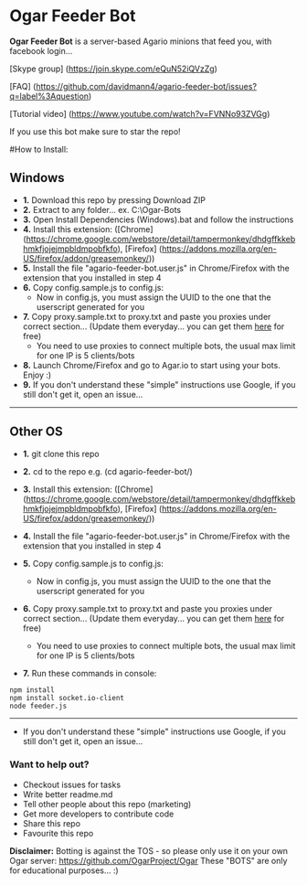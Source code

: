 Ogar Feeder Bot
======
**Ogar Feeder Bot** is a server-based Agario minions that feed you, with facebook login...

[Skype group] (https://join.skype.com/eQuN52iQVzZg)

[FAQ] (https://github.com/davidmann4/agario-feeder-bot/issues?q=label%3Aquestion)

[Tutorial video] (https://www.youtube.com/watch?v=FVNNo93ZVGg)

If you use this bot make sure to star the repo!


#How to Install:

**Windows**
----------------------

* **1.** Download this repo by pressing Download ZIP
* **2.** Extract to any folder... ex. C:\Ogar-Bots
* **3.** Open Install Dependencies (Windows).bat and follow the instructions
* **4.** Install this extension: ([Chrome] (https://chrome.google.com/webstore/detail/tampermonkey/dhdgffkkebhmkfjojejmpbldmpobfkfo), [Firefox] (https://addons.mozilla.org/en-US/firefox/addon/greasemonkey/))
* **5.** Install the file "agario-feeder-bot.user.js" in Chrome/Firefox with the extension that you installed in step 4
* **6.** Copy config.sample.js to config.js:
  * Now in config.js, you must assign the UUID to the one that the userscript generated for you
* **7.** Copy proxy.sample.txt to proxy.txt and paste you proxies under correct section... (Update them everyday... you can get them [here](http://vip-socks24.blogspot.com/?m=1) for free)
  * You need to use proxies to connect multiple bots, the usual max limit for one IP is 5 clients/bots
* **8.** Launch Chrome/Firefox and go to Agar.io to start using your bots. Enjoy :)
* **9.** If you don't understand these "simple" instructions use Google, if you still don't get it, open an issue...

----------------------


**Other OS**
----------------------

* **1.** git clone this repo
* **2.** cd to the repo e.g. (cd agario-feeder-bot/)
* **3.** Install this extension: ([Chrome] (https://chrome.google.com/webstore/detail/tampermonkey/dhdgffkkebhmkfjojejmpbldmpobfkfo), [Firefox] (https://addons.mozilla.org/en-US/firefox/addon/greasemonkey/))
* **4.** Install the file "agario-feeder-bot.user.js" in Chrome/Firefox with the extension that you installed in step 4
* **5.** Copy config.sample.js to config.js:
  * Now in config.js, you must assign the UUID to the one that the userscript generated for you
* **6.** Copy proxy.sample.txt to proxy.txt and paste you proxies under correct section... (Update them everyday... you can get them [here](http://vip-socks24.blogspot.com/?m=1) for free)
  * You need to use proxies to connect multiple bots, the usual max limit for one IP is 5 clients/bots

* **7.** Run these commands in console:

```
npm install
npm install socket.io-client
node feeder.js
```
----------------------
* If you don't understand these "simple" instructions use Google, if you still don't get it, open an issue...




### Want to help out?

* Checkout issues for tasks
* Write better readme.md
* Tell other people about this repo (marketing)
* Get more developers to contribute code
* Share this repo
* Favourite this repo


**Disclaimer:**
Botting is against the TOS - so please only use it on your own Ogar server: https://github.com/OgarProject/Ogar
These "BOTS" are only for educational purposes... :)
